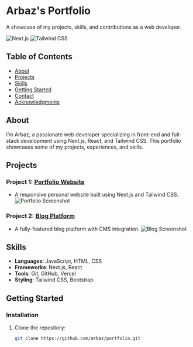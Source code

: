 # Arbaz's Portfolio
A showcase of my projects, skills, and contributions as a web developer.

![Next.js](https://img.shields.io/badge/Next.js-v12-blue)
![Tailwind CSS](https://img.shields.io/badge/Tailwind%20CSS-v3.0-green)

## Table of Contents
- [About](#about)
- [Projects](#projects)
- [Skills](#skills)
- [Getting Started](#getting-started)
- [Contact](#contact)
- [Acknowledgments](#acknowledgments)

## About
I’m Arbaz, a passionate web developer specializing in front-end and full-stack development using Next.js, React, and Tailwind CSS. This portfolio showcases some of my projects, experiences, and skills.

## Projects

### Project 1: [Portfolio Website](https://your-portfolio-url.com)
- A responsive personal website built using Next.js and Tailwind CSS.
![Portfolio Screenshot](https://link-to-screenshot.png)

### Project 2: [Blog Platform](https://your-blog-url.com)
- A fully-featured blog platform with CMS integration.
![Blog Screenshot](https://link-to-screenshot.png)

## Skills

- **Languages**: JavaScript, HTML, CSS
- **Frameworks**: Next.js, React
- **Tools**: Git, GitHub, Vercel
- **Styling**: Tailwind CSS, Bootstrap

## Getting Started

### Installation

1. Clone the repository:
   ```sh
   git clone https://github.com/arbaz/portfolio.git
